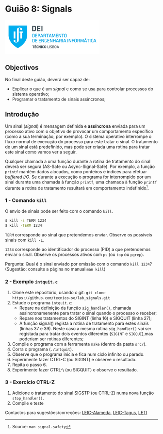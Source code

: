 # Guião 8: Signals

![IST](img/IST_DEI.png)  

## Objectivos

No final deste guião, deverá ser capaz de:

- Explicar o que é um _signal_ e como se usa para controlar processos do sistema operativo;
- Programar o tratamento de sinais assíncronos;

## Introdução

Um sinal (_signal_) é mensagem definida e **assíncrona** enviada para um processo ativo com o objetivo de provocar um comportamento específico (como a sua terminação, por exemplo).
O sistema operativo interrompe o fluxo normal de execução do processo para este tratar o sinal.
O tratamento de um sinal está predefinido, mas pode ser criada uma rotina para tratar este sinal como vamos ver a seguir.

Qualquer chamada a uma função durante a rotina de tratamento do sinal deverá ser segura (AS-Safe ou Async-Signal-Safe).
Por exemplo, a função `printf` mantém dados alocados, como ponteiros e indíces para efetuar *buffered I/O*. Se durante a execução o programa for interrompido por um sinal durante uma chamada à função `printf`, uma chamada à função `printf` durante a rotina de tratamento resultará em comportamento indefinido[^footnote-man].

### 1 - Comando `kill`

O envio de sinais pode ser feito com o comando `kill`.
```sh
$ kill -s TERM 1234
$ kill -TERM 1234
```
`TERM` corresponde ao sinal que pretendemos enviar.
Observe os possíveis sinais com `kill -L`.

`1234` corresponde ao identificador do processo (PID) a que pretendemos enviar o sinal.
Observe os processos ativos com `ps` (ou `top` ou `pgrep`).

Pergunta: Qual é o sinal enviado por omissão com o comando `kill 1234`?
(Sugestão: consulte a página no manual `man kill`)

### 2 - Exemplo `intquit.c`

1. Clone este repositório, usando o git: `git clone https://github.com/tecnico-so/lab_signals.git`
2. Estude o programa `intquit.c`:
    - Repare na definição da função `sig_handler()`, chamada assincronamenente para tratar o sinal quando o processo o receber;
    - Repare nos tratamentos do SIGINT (linha 16) e SIGQUIT (linha 27);
    - A função signal() regista a rotina de tratamento para estes sinais (linhas 37 e 39). Neste caso a mesma rotina `sig_handler()` vai ser registada para tratar dois eventos diferentes (`SIGINT` e `SIGQUI`),mas poderiam ser rotinas diferentes;
3. Compile o programa com a ferramenta `make` (dentro da pasta `src/`).
4. Corra o programa (`./intquit`).
5. Observe que o programa inicia e fica num ciclo infinito ou parado.
6. Experimente fazer CTRL-C (ou SIGINT) e observe o resultado.
7. Repita o passo 6.
8. Experimente fazer CTRL-\ (ou SIGQUIT) e observe o resultado.

### 3 - Exercício CTRL-Z

1. Adicione o tratamento do sinal SIGSTP (ou CTRL-Z) numa nova função `stop_handler()`.
2. Compile e teste

Contactos para sugestões/correções: [LEIC-Alameda](mailto:leic-so-alameda@disciplinas.tecnico.ulisboa.pt), [LEIC-Tagus](mailto:leic-so-tagus@disciplinas.tecnico.ulisboa.pt), [LETI](mailto:leti-so-tagus@disciplinas.tecnico.ulisboa.pt)

[^footnote-man]: Source: `man signal-safety`

